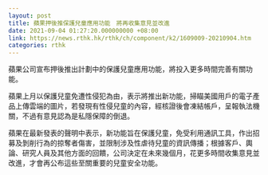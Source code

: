 ```yaml
---
layout: post
title: 蘋果押後推保護兒童應用功能　將再收集意見並改進
date: 2021-09-04 01:27:20.000000000 +08:00
link: https://news.rthk.hk/rthk/ch/component/k2/1609009-20210904.htm
categories: rthk
---
```


蘋果公司宣布押後推出計劃中的保護兒童應用功能，將投入更多時間完善有關功能。

蘋果上月以保護兒童免遭性侵犯為由，表示將推出新功能，掃瞄美國用戶的電子產品上傳雲端的圖片，若發現有性侵兒童的內容，經核證後會凍結帳戶，呈報執法機關，不過有意見認為是私隱保障的倒退。

蘋果在最新發表的聲明中表示，新功能旨在保護兒童，免受利用通訊工具，作出招募及剝削行為的掠奪者傷害，並限制涉及性虐待兒童的資訊傳播；根據客戶、輿論、研究人員及其他方面的回饋，公司決定在未來幾個月，花更多時間收集意見並改進，才會再公布這些至關重要的兒童安全功能。
